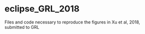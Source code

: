 # eclipse_GRL_2018
Files and code necessary to reproduce the figures in Xu et al, 2018, submitted to GRL
